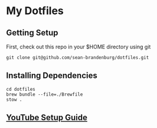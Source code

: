 # My Dotfiles

## Getting Setup

First, check out this repo in your $HOME directory using git

```
git clone git@github.com/sean-brandenburg/dotfiles.git
```

## Installing Dependencies

```
cd dotfiles
brew bundle --file=./Brewfile
stow .
```

## [YouTube Setup Guide](https://www.youtube.com/watch?v=y6XCebnB9gs)
